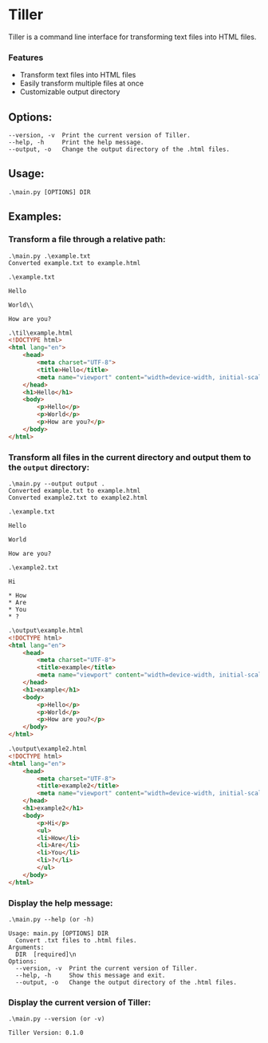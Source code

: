 # Tiller
Tiller is a command line interface for transforming text files into HTML files.

### Features

- Transform text files into HTML files
- Easily transform multiple files at once
- Customizable output directory

## Options:

    --version, -v  Print the current version of Tiller.
    --help, -h     Print the help message.
    --output, -o   Change the output directory of the .html files.

## Usage:

    .\main.py [OPTIONS] DIR

## Examples:

### Transform a file through a relative path:

```
.\main.py .\example.txt
Converted example.txt to example.html
```

```
.\example.txt

Hello

World\\

How are you?
```

```html
.\til\example.html
<!DOCTYPE html>
<html lang="en">
    <head>
        <meta charset="UTF-8">
        <title>Hello</title>
        <meta name="viewport" content="width=device-width, initial-scale=1">
    </head>
    <h1>Hello</h1>
    <body>
        <p>Hello</p>
		<p>World</p>
		<p>How are you?</p>
    </body>
</html>
```

### Transform all files in the current directory and output them to the `output` directory:

    .\main.py --output output .
    Converted example.txt to example.html
    Converted example2.txt to example2.html


```
.\example.txt

Hello

World

How are you?
```

```
.\example2.txt

Hi

* How
* Are
* You
* ?
```

```html
.\output\example.html
<!DOCTYPE html>
<html lang="en">
    <head>
        <meta charset="UTF-8">
        <title>example</title>
        <meta name="viewport" content="width=device-width, initial-scale=1">
    </head>
    <h1>example</h1>
    <body>
        <p>Hello</p>
		<p>World</p>
		<p>How are you?</p>
    </body>
</html>
```

```html
.\output\example2.html
<!DOCTYPE html>
<html lang="en">
    <head>
        <meta charset="UTF-8">
        <title>example2</title>
        <meta name="viewport" content="width=device-width, initial-scale=1">
    </head>
    <h1>example2</h1>
    <body>
        <p>Hi</p>
		<ul>
		<li>How</li>
		<li>Are</li>
		<li>You</li>
		<li>?</li>
		</ul>
    </body>
</html>
```

### Display the help message:
```
.\main.py --help (or -h)

Usage: main.py [OPTIONS] DIR 
  Convert .txt files to .html files.
Arguments:
  DIR  [required]\n
Options:
  --version, -v  Print the current version of Tiller.
  --help, -h     Show this message and exit.
  --output, -o   Change the output directory of the .html files.
```

### Display the current version of Tiller:
  
```
.\main.py --version (or -v)

Tiller Version: 0.1.0 
```

